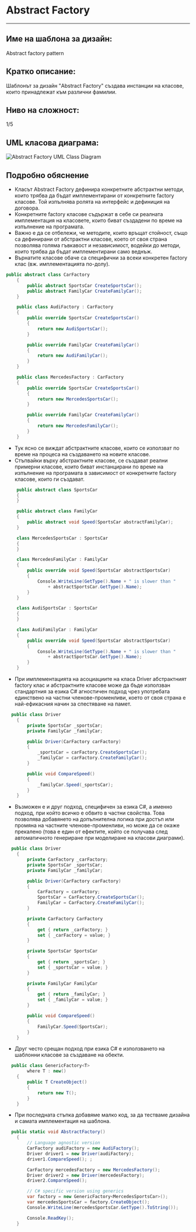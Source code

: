 # Abstract Factory
___

## Име на шаблона за дизайн:

Abstract factory pattern

## Кратко описание:

Шаблонът за дизайн "Abstract Factory" създава инстанции на класове, които принадлежат към различни фамилии.

## Ниво на сложност:

1/5

## UML класова диаграма:

![Abstract Factory UML Class Diagram](http://download.codeplex.com/download?ProjectName=csharpdesignpatterns&DownloadId=236763 "Abstract Factory UML Class Diagram")

## Подробно обяснение

+ Класът Abstract Factory дефинира конкретните абстрактни методи, които трябва да бъдат имплементирани от конкретните factory класове. Той изпълнява ролята на интерфейс и дефиниция на договора.
+ Конкретните factory класове съдържат в себе си реалната имплементация на класовете, които биват създадени по време на изпълнение на програмата.
+ Важно е да се отбележи, че методите, които връщат стойност, също са дефинирани от абстрактни класове, което от своя страна позволява голяма гъвкавост и независимост, водейки до методи, които трябва да бъдат имплементирани само веднъж.
+ Върнатите класове обаче са специфични за всеки конкретен factory клас (вж. имплементацията по-долу).

```cs
public abstract class CarFactory
    {
        public abstract SportsCar CreateSportsCar();
        public abstract FamilyCar CreateFamilyCar();
    }

    public class AudiFactory : CarFactory
    {
        public override SportsCar CreateSportsCar()
        {
            return new AudiSportsCar();
        }

        public override FamilyCar CreateFamilyCar()
        {
            return new AudiFamilyCar();
        }
    }

    public class MercedesFactory : CarFactory
    {
        public override SportsCar CreateSportsCar()
        {
            return new MercedesSportsCar();
        }

        public override FamilyCar CreateFamilyCar()
        {
            return new MercedesFamilyCar();
        }
    }
```

+ Тук ясно се виждат абстрактните класове, които се използват по време на процеса на създаването на новите класове.
+ Стъпвайки върху абстрактните класове, се създават реални примерни класове, които биват инстанцирани по време на изпълнение на програмата в зависимост от конкретните factory класове, които ги създават.

```cs
    public abstract class SportsCar
    {
    }

    public abstract class FamilyCar
    {
        public abstract void Speed(SportsCar abstractFamilyCar);
    }

    class MercedesSportsCar : SportsCar
    {
    }

    class MercedesFamilyCar : FamilyCar
    {
        public override void Speed(SportsCar abstractSportsCar)
        {
            Console.WriteLine(GetType().Name + " is slower than "
                + abstractSportsCar.GetType().Name);
        }
    }

    class AudiSportsCar : SportsCar
    {
    }

    class AudiFamilyCar : FamilyCar
    {
        public override void Speed(SportsCar abstractSportsCar)
        {
            Console.WriteLine(GetType().Name + " is slower than "
                + abstractSportsCar.GetType().Name);
        }
    }
```

+ При имплементацията на асоциациите на класа Driver абстрактният factory клас и абстрактните класове може да бъде използван стандартния за езика C# агностичен подход чрез употребата единствено на частни членове-променливи, което от своя страна е най-ефикасния начин за спестяване на памет.

```cs
  public class Driver
    {
        private SportsCar _sportsCar;
        private FamilyCar _familyCar;

        public Driver(CarFactory carFactory)
        {
            _sportsCar = carFactory.CreateSportsCar();
            _familyCar = carFactory.CreateFamilyCar();
        }

        public void CompareSpeed()
        {
            _familyCar.Speed(_sportsCar);
        }
    }
```

+ Възможен е и друг подход, специфичен за езика C#, а именно подход, при който всичко е обвито в частни свойства. Това позволява добавянето на допълнителна логика при достъп или промяна на частните членове-променливи, но може да се окаже прекалено (това е един от ефектите, който се получава след автоматичното генериране при моделиране на класови диаграми).

```cs
  public class Driver
    {
        private CarFactory _carFactory;
        private SportsCar _sportsCar;
        private FamilyCar _familyCar;

        public Driver(CarFactory carFactory)
        {
            CarFactory = carFactory;
            SportsCar = CarFactory.CreateSportsCar();
            FamilyCar = CarFactory.CreateFamilyCar();
        }

        private CarFactory CarFactory
        {
            get { return _carFactory; }
            set { _carFactory = value; }
        }

        private SportsCar SportsCar
        {
            get { return _sportsCar; }
            set { _sportsCar = value; }
        }

        private FamilyCar FamilyCar
        {
            get { return _familyCar; }
            set { _familyCar = value; }
        }

        public void CompareSpeed()
        {
            FamilyCar.Speed(SportsCar);
        }
    }
```

+ Друг често срещан подход при езика C# е използването на шаблонни класове за създаване на обекти.

```cs
  public class GenericFactory<T>
        where T : new()
    {
        public T CreateObject()
        {
            return new T();
        }
    }
```

+ При последната стъпка добавяме малко код, за да тестваме дизайна и самата имплементация на шаблона.

```cs
  public static void AbstractFactory()
    {
        // Language agnostic version
        CarFactory audiFactory = new AudiFactory();
        Driver driver1 = new Driver(audiFactory);
        driver1.CompareSpeed(); ;

        CarFactory mercedesFactory = new MercedesFactory();
        Driver driver2 = new Driver(mercedesFactory);
        driver2.CompareSpeed();

        // C# specific version using generics
        var factory = new GenericFactory<MercedesSportsCar>();
        var mercedesSportsCar = factory.CreateObject();
        Console.WriteLine(mercedesSportsCar.GetType().ToString());

        Console.ReadKey();
    }
```
